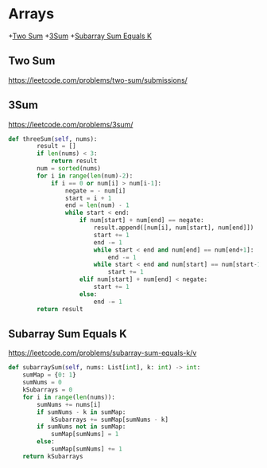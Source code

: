 # Arrays
+[Two Sum](#two-sum)
+[3Sum](#3Sum)
+[Subarray Sum Equals K](#subarray-sum-equals-k)

## Two Sum
https://leetcode.com/problems/two-sum/submissions/

## 3Sum
https://leetcode.com/problems/3sum/

```python
def threeSum(self, nums):
        result = []
        if len(nums) < 3:
            return result
        num = sorted(nums)
        for i in range(len(num)-2):
            if i == 0 or num[i] > num[i-1]:
                negate = - num[i]
                start = i + 1
                end = len(num) - 1
                while start < end:
                    if num[start] + num[end] == negate:
                        result.append([num[i], num[start], num[end]])
                        start += 1
                        end -= 1
                        while start < end and num[end] == num[end+1]:
                            end -= 1
                        while start < end and num[start] == num[start-1]:
                            start += 1
                    elif num[start] + num[end] < negate:
                        start += 1
                    else:
                        end -= 1
        return result

```
## Subarray Sum Equals K
https://leetcode.com/problems/subarray-sum-equals-k/v

```python
def subarraySum(self, nums: List[int], k: int) -> int:
    sumMap = {0: 1}
    sumNums = 0
    kSubarrays = 0
    for i in range(len(nums)):
        sumNums += nums[i]
        if sumNums - k in sumMap:
            kSubarrays += sumMap[sumNums - k]
        if sumNums not in sumMap:
            sumMap[sumNums] = 1
        else:
            sumMap[sumNums] += 1
    return kSubarrays

```



